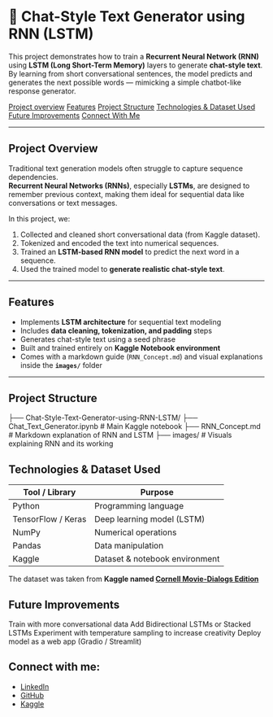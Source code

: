 # 💬 Chat-Style Text Generator using RNN (LSTM)

This project demonstrates how to train a **Recurrent Neural Network (RNN)** using **LSTM (Long Short-Term Memory)** layers to generate **chat-style text**.  
By learning from short conversational sentences, the model predicts and generates the next possible words — mimicking a simple chatbot-like response generator.

[Project overview](#project-overview)
[Features](#features)
[Project Structure](#project-structure)
[Technologies & Dataset Used](#technologies--dataset--used)
[Future Improvements](#future-improvements)
[Connect With Me](#connect-with-me)


---

## Project Overview

Traditional text generation models often struggle to capture sequence dependencies.  
**Recurrent Neural Networks (RNNs)**, especially **LSTMs**, are designed to remember previous context, making them ideal for sequential data like conversations or text messages.

In this project, we:
1. Collected and cleaned short conversational data (from Kaggle dataset).  
2. Tokenized and encoded the text into numerical sequences.  
3. Trained an **LSTM-based RNN model** to predict the next word in a sequence.  
4. Used the trained model to **generate realistic chat-style text**.  

---

## Features

- Implements **LSTM architecture** for sequential text modeling  
- Includes **data cleaning, tokenization, and padding** steps  
- Generates chat-style text using a seed phrase  
- Built and trained entirely on **Kaggle Notebook environment**  
- Comes with a markdown guide (`RNN_Concept.md`) and visual explanations inside the **`images/`** folder  

---

## Project Structure
├── Chat-Style-Text-Generator-using-RNN-LSTM/
├── Chat_Text_Generator.ipynb # Main Kaggle notebook
├── RNN_Concept.md # Markdown explanation of RNN and LSTM
├── images/ # Visuals explaining RNN and its working

## Technologies & Dataset  Used

| Tool / Library | Purpose |
|----------------|----------|
| Python | Programming language |
| TensorFlow / Keras | Deep learning model (LSTM) |
| NumPy | Numerical operations |
| Pandas | Data manipulation |
| Kaggle | Dataset & notebook environment |

The dataset was taken from **Kaggle named [Cornell Movie-Dialogs Edition](https://www.kaggle.com/datasets/rajathmc/cornell-moviedialog-corpus)**


## Future Improvements
Train with more conversational data
Add Bidirectional LSTMs or Stacked LSTMs
Experiment with temperature sampling to increase creativity
Deploy model as a web app (Gradio / Streamlit)

## Connect with me:
* [LinkedIn](https://www.linkedin.com/in/mfahadbashir/)
* [GitHub](https://github.com/muhammadfahd)
* [Kaggle](https://www.kaggle.com/muhammadfahadbashir)
